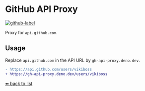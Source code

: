 # GitHub API Proxy

[![github-label](https://img.shields.io/badge/gitub-000000?style=for-the-badge&logo=github)](https://github.com/vikiboss/deno-functions/tree/main/functions/gh-api-proxy)

Proxy for `api.github.com`.

## Usage

Replace `api.github.com` in the API URL by `gh-api-proxy.deno.dev`.

```diff
- https://api.github.com/users/vikiboss
+ https://gh-api-proxy.deno.dev/users/vikiboss
```

[⬅ back to list](https://viki.deno.dev/)
